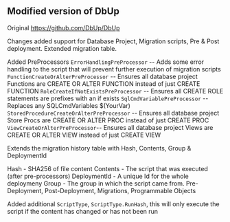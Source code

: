 ## Modified version of DbUp

Original https://github.com/DbUp/DbUp

Changes added support for Database Project, Migration scripts, Pre & Post deployment. Extended migration table.

Added PreProcessors
`ErrorHandlingPreProcessor` -- Adds some error handling to the script that will prevent further execution of migration scripts
`FunctionCreateOrAlterPreProcessor` -- Ensures all database project Functions are CREATE OR ALTER FUNCTION instead of just CREATE FUNCTION
`RoleCreateIfNotExistsPreProcessor` -- Ensures all CREATE ROLE statements are prefixes with an if exists
`SqlCmdVariablePreProcessor` -- Replaces any SQLCmdVariables $(YourVar)
`StoredProcedureCreateOrAlterPreProcessor` -- Ensures all database project Store Procs are CREATE OR ALTER PROC instead of just CREATE PROC
`ViewCreateOrAlterPreProcessor`-- Ensures all database project Views are CREATE OR ALTER VIEW instead of just CREATE VIEW


Extends the migration history table with Hash, Contents, Group & DeploymentId

Hash - SHA256 of file content
Contents - The script that was executed (after pre-processors)
DeploymentId - A unique Id for the whole deploymeny
Group - The group in which the script came from. Pre-Deployment, Post-Deployment, Migrations, Programmable Objects

Added additional `ScriptType`, `ScriptType.RunHash`, this will only execute the script if the content has changed or has not been run
